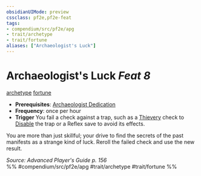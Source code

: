 ```yaml
---
obsidianUIMode: preview
cssclass: pf2e,pf2e-feat
tags:
- compendium/src/pf2e/apg
- trait/archetype
- trait/fortune
aliases: ["Archaeologist's Luck"]
---
```

# Archaeologist's Luck  *Feat 8*  
[archetype](../../Rules/traits/archetype.md)  [fortune](../../Rules/traits/fortune.md)  

- **Prerequisites**: [Archaeologist Dedication](archaeologist-dedication-apg.md)
- **Frequency**: once per hour
- **Trigger** You fail a check against a trap, such as a [Thievery](../skills.md#Thievery) check to [Disable](../../Rules/actions/disable-a-device.md) the trap or a Reflex save to avoid its effects.

You are more than just skillful; your drive to find the secrets of the past manifests as a strange kind of luck. Reroll the failed check and use the new result.

*Source: Advanced Player's Guide p. 156*  
%% #compendium/src/pf2e/apg #trait/archetype #trait/fortune %%